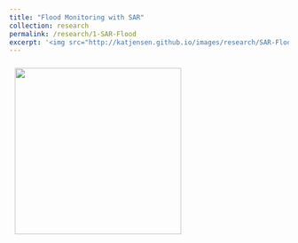 ```yaml
---
title: "Flood Monitoring with SAR"
collection: research
permalink: /research/1-SAR-Flood
excerpt: '<img src="http://katjensen.github.io/images/research/SAR-Flood/SAR-Flood-example.png" width=200> Building models to map floods with commercial satellite radar imagery'
---
```


<img style="float: center; padding: 10px 10px 10px 10px;" src="http://katjensen.github.io/images/Under-Construction-Sign.png" width=300>